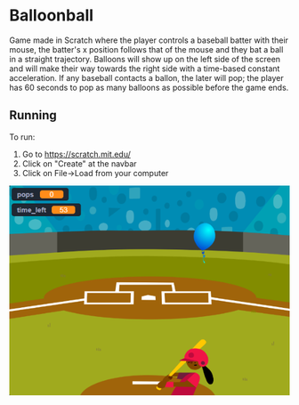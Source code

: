 # Balloonball

Game made in Scratch where the player controls a baseball batter with their mouse, the batter's x position follows that of the mouse and they bat a ball in a straight trajectory. Balloons will show up on the left side of the screen and will make their way towards the right side with a time-based constant acceleration. If any baseball contacts a ballon, the later will pop; the player has 60 seconds to pop as many balloons as possible before the game ends.

## Running

To run:
1. Go to https://scratch.mit.edu/
2. Click on "Create" at the navbar
3. Click on File->Load from your computer

![Screenshot of a baseball player getting ready to swing at a balloon](Images/screenshot.PNG "A baseball player getting ready to swing at a balloon")